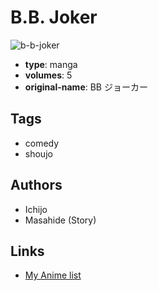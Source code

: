 # B.B. Joker

![b-b-joker](https://cdn.myanimelist.net/images/manga/2/9371.jpg)

-   **type**: manga
-   **volumes**: 5
-   **original-name**: BB ジョーカー

## Tags

-   comedy
-   shoujo

## Authors

-   Ichijo
-   Masahide (Story)

## Links

-   [My Anime list](https://myanimelist.net/manga/6987/BB_Joker)
